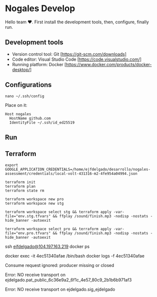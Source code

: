 # Nogales Develop

Hello team ❤️. First install the development tools, then, configure, finally run.

## Development tools
- Version control tool: Git [https://git-scm.com/downloads]
- Code editor: Visual Studio Code [https://code.visualstudio.com/]
- Running platform: Docker [https://www.docker.com/products/docker-desktop/]

## Configurations

```
nano ~/.ssh/config
```
Place on it:
```
Host nogales
  HostName github.com
  IdentityFile ~/.ssh/id_ed25519
```
## Run

## Terraform
```
export GOOGLE_APPLICATION_CREDENTIALS=/home/ejfdelgado/desarrollo/nogales-assessment/credentials/local-volt-431316-m2-4fe954a04994.json

terraform init
terraform plan
terraform state rm

terraform workspace new pro
terraform workspace new stg

terraform workspace select stg && terraform apply -var-file="env.stg.tfvars" && ffplay /sound/finish.mp3 -nodisp -nostats -hide_banner -autoexit

terraform workspace select pro && terraform apply -var-file="env.pro.tfvars" && ffplay /sound/finish.mp3 -nodisp -nostats -hide_banner -autoexit
```

ssh ejfdelgado@104.197.163.219
docker ps

docker exec -it 4ec51340afae /bin/bash
docker logs -f 4ec51340afae

Consume request ignored: producer missing or closed

Error: NO receive transport on ejdelgado.pat_public_6c36e9a2_6f1c_4e57_80c9_2b1b6b971af3

Error: NO receive transport on ejdelgado.sig_ejdelgado

